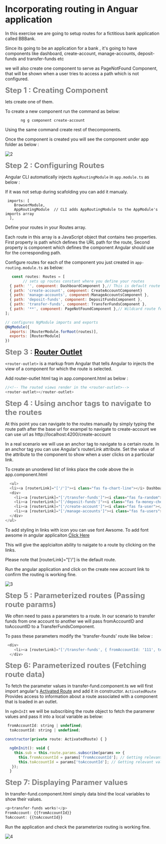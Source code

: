 # Incorporating routing in Anguar application


In this exercise we are going to setup routes for a fictitious bank application called BBBank.


Since its going to be an application for a bank , it's going to have components like 
dashboard, create-account, manage-accounts, deposit-funds and transfer-funds etc

we will also create one component to serve as PageNotFound Component, that will be shown when a user tries to access a path which is not configured.  

<font size="5" color="grey">**Step 1 : Creating Component**</font> 

lets create one of them.

To create a new component run the command as below:

```
       ng g component create-account
```
Using the same command create rest of thecomponents. 

 Once the component is created you will see the component under app folder as below :

![2](https://user-images.githubusercontent.com/100709775/157679786-6e0772d9-8bc7-4c5b-bf3d-75571b2ae8f8.png)


<font size="5" color="grey">**Step 2 : Configuring Routes**</font>  

Angular CLI automatically injects  `AppRoutingModule` in `app.module.ts` as below :

If it was not setup during scafolding you can add it manualy. 
```
 imports: [
    BrowserModule,
    AppRoutingModule  // CLI adds AppRoutingModule to the AppModule's imports array
  ],
```

Define your routes in your Routes array.

Each route in this array is a JavaScript object that contains two properties. First property is path which defines the URL path for the route, Second property is component which defines the component Angular should use for the corresponding path.

Configure routes for each of the component you just created in `app-routing.module.ts` as below: 


```javascript
   const routes: Routes = [
        // sets up routes constant where you define your routes
  { path: '', component: DashboardComponent },// This is default route which can be set to any component.
  { path: 'create-account', component: CreateAccountComponent}
  { path: 'manage-accounts', component:ManageAccountsComponent },
  { path: 'deposit-funds', component: DepositFundsComponent },
  { path: 'transfer-funds', component: TransferFundsComponent },
  { path: '**', component: PageNotFoundComponent },// Wildcard route for a 404 page, When user tries to navigate a route which is not configured.
]; 

// configures NgModule imports and exports
@NgModule({
  imports: [RouterModule.forRoot(routes)],
  exports: [RouterModule]
})
```


<font size="5" color="grey">**Step 3 : [Router Outlet](https://angular.io/api/router/RouterOutlet)**</font>  

`<router-outlet>` is a markup from Angular that tells Angular to injects the view of a component for which the route is selected.

Add router-outlet html tag in app.component.html as below : 

```javascript
//<!-- The routed views render in the <router-outlet>-->
<router-outlet></router-outlet>
```

<font size="5" color="grey">**Step 4 : Using anchor tags to navigate to the routes**</font>  

At this point you can navigate to the routes manually by simply typing the route path after the base url for exampel to navigate to create-account we can use url as http://localhost:4200/create-account

In a real scenario we will use an anchor tag to navigate to a certain route. In an anchor tag you can use Angular's routerLink attribute. Set the value of the attribute to the component to show when a user clicks on a particular link.

To create an unordered list of links place the code above the <router-outlet> in app.component.html

```javascript
  <ul>
  <li><a [routerLink]="['/']"><i class="fas fa-chart-line"></i> Dashboard</a></li>
  <div>
    <li><a [routerLink]="['/transfer-funds']"><i class="fas fa-random"></i> Transfer Funds</a></li>
    <li><a [routerLink]="['/deposit-funds']"><i class="fas fa-money-check-alt"></i>Deposit Funds</a></li>
    <li><a [routerLink]="['/create-account']"><i class="fas fa-user"></i> Create New Account</a></li>
    <li><a [routerLink]="['/manage-accounts']"><i class="fas fa-users"></i> Manage Accounts</a></li>
  </div>
</ul>
```
To add styling in links with icon you can use font Awsome. 
To add font awsome in angular applicaiton [Click Here](https://github.com/PatternsTechGit/PT_Fontawesoome_Bootstrap)

This will give the applciaiton ability to naigate to a route by clicking on the links. 

Please note that [routerLink]="['/'] is the default route.

Run the angular application and click on the create new account link to confirm the routing is working fine. 

![3](https://user-images.githubusercontent.com/100709775/157683359-9039f31b-3a24-405a-94bd-50a7fb89a550.png)


<font size="5" color="grey">**Step 5 : Parameterized routes (Passing route params)**</font>  

We often need to pass a parameters to a route. In our scenario to transfer funds from one account to another we will pass fromAccountID and toAccountID to a TransferFundsComponent.

To pass these parameters modify the 'transfer-founds' route like below :

```javascript
 <div>
    <li><a [routerLink]="['/transfer-funds', { fromAccountId: '111', toAccountId: '222' }]"><i class="fas fa-random"></i> Transfer Funds</a></li>
  </div>
```
<font size="5" color="grey">**Step 6: Parameterized routes (Fetching route data)**</font>

To fetch the parameter values in transfer-fund.component.ts we will first import angular's [Activated Route](https://angular.io/api/router/ActivatedRoute) and add it in constructor. 
`ActivatedRoute` Provides access to information about a route associated with a component that is loaded in an outlet.

In `ngOnInIt` we will be subscribing the route object to fetch the paramerer values and pass it into a local variable as below: 


```javascript
 fromAccountId: string | undefined;
  toAccountId: string | undefined;

constructor(private route: ActivatedRoute) { }

  ngOnInit(): void {
    this.sub = this.route.params.subscribe(params => {
      this.fromAccountId = params['fromAccountId']; // Getting relevant value from params object.
      this.toAccountId = params['toAccountId']; // Getting relevant value from params object.
   });
  }
```

<font size="5" color="grey">**Step 7: Displaying Paramer values**</font>

 In transfer-fund.component.html simply data bind the local variables to show their values. 

```javascript
<p>transfer-funds works!</p>
FromAccount: {{fromAccountId}}
ToAccount: {{toAccountId}}
```
Run the application and check the parameterize routing is working fine.

![4](https://user-images.githubusercontent.com/100709775/157685517-7aa20132-d8c5-4a38-8336-df7d5a4874d4.png)
